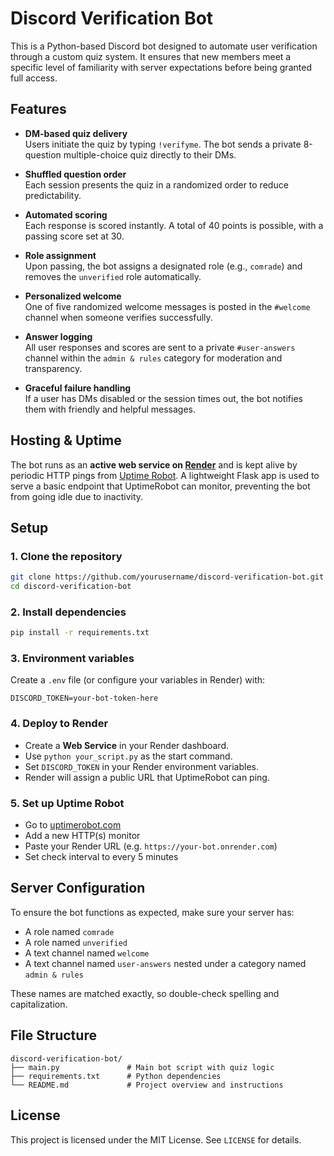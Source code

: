 # Discord Verification Bot

This is a Python-based Discord bot designed to automate user verification through a custom quiz system. It ensures that new members meet a specific level of familiarity with server expectations before being granted full access.

## Features

- **DM-based quiz delivery**  
  Users initiate the quiz by typing `!verifyme`. The bot sends a private 8-question multiple-choice quiz directly to their DMs.

- **Shuffled question order**  
  Each session presents the quiz in a randomized order to reduce predictability.

- **Automated scoring**  
  Each response is scored instantly. A total of 40 points is possible, with a passing score set at 30.

- **Role assignment**  
  Upon passing, the bot assigns a designated role (e.g., `comrade`) and removes the `unverified` role automatically.

- **Personalized welcome**  
  One of five randomized welcome messages is posted in the `#welcome` channel when someone verifies successfully.

- **Answer logging**  
  All user responses and scores are sent to a private `#user-answers` channel within the `admin & rules` category for moderation and transparency.

- **Graceful failure handling**  
  If a user has DMs disabled or the session times out, the bot notifies them with friendly and helpful messages.

## Hosting & Uptime

The bot runs as an **active web service on [Render](https://render.com)** and is kept alive by periodic HTTP pings from [Uptime Robot](https://uptimerobot.com). A lightweight Flask app is used to serve a basic endpoint that UptimeRobot can monitor, preventing the bot from going idle due to inactivity.

## Setup

### 1. Clone the repository

```bash
git clone https://github.com/yourusername/discord-verification-bot.git
cd discord-verification-bot
```

### 2. Install dependencies

```bash
pip install -r requirements.txt
```

### 3. Environment variables

Create a `.env` file (or configure your variables in Render) with:

```
DISCORD_TOKEN=your-bot-token-here
```

### 4. Deploy to Render

- Create a **Web Service** in your Render dashboard.
- Use `python your_script.py` as the start command.
- Set `DISCORD_TOKEN` in your Render environment variables.
- Render will assign a public URL that UptimeRobot can ping.

### 5. Set up Uptime Robot

- Go to [uptimerobot.com](https://uptimerobot.com)
- Add a new HTTP(s) monitor
- Paste your Render URL (e.g. `https://your-bot.onrender.com`)
- Set check interval to every 5 minutes

## Server Configuration

To ensure the bot functions as expected, make sure your server has:

- A role named `comrade`
- A role named `unverified`
- A text channel named `welcome`
- A text channel named `user-answers` nested under a category named `admin & rules`

These names are matched exactly, so double-check spelling and capitalization.

## File Structure

```
discord-verification-bot/
├── main.py               # Main bot script with quiz logic
├── requirements.txt      # Python dependencies
└── README.md             # Project overview and instructions
```

## License

This project is licensed under the MIT License. See `LICENSE` for details.
